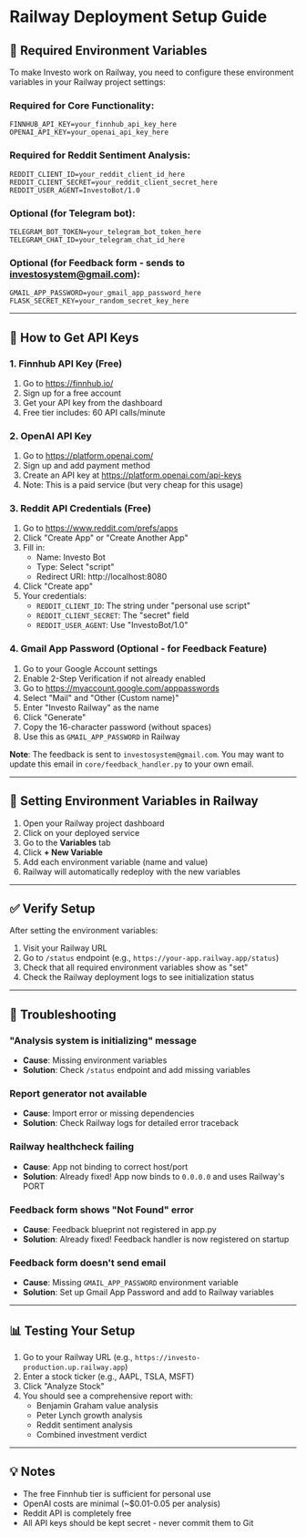 # Railway Deployment Setup Guide

## 🚀 Required Environment Variables

To make Investo work on Railway, you need to configure these environment variables in your Railway project settings:

### Required for Core Functionality:
```
FINNHUB_API_KEY=your_finnhub_api_key_here
OPENAI_API_KEY=your_openai_api_key_here
```

### Required for Reddit Sentiment Analysis:
```
REDDIT_CLIENT_ID=your_reddit_client_id_here
REDDIT_CLIENT_SECRET=your_reddit_client_secret_here
REDDIT_USER_AGENT=InvestoBot/1.0
```

### Optional (for Telegram bot):
```
TELEGRAM_BOT_TOKEN=your_telegram_bot_token_here
TELEGRAM_CHAT_ID=your_telegram_chat_id_here
```

### Optional (for Feedback form - sends to investosystem@gmail.com):
```
GMAIL_APP_PASSWORD=your_gmail_app_password_here
FLASK_SECRET_KEY=your_random_secret_key_here
```

---

## 📝 How to Get API Keys

### 1. Finnhub API Key (Free)
1. Go to https://finnhub.io/
2. Sign up for a free account
3. Get your API key from the dashboard
4. Free tier includes: 60 API calls/minute

### 2. OpenAI API Key
1. Go to https://platform.openai.com/
2. Sign up and add payment method
3. Create an API key at https://platform.openai.com/api-keys
4. Note: This is a paid service (but very cheap for this usage)

### 3. Reddit API Credentials (Free)
1. Go to https://www.reddit.com/prefs/apps
2. Click "Create App" or "Create Another App"
3. Fill in:
   - Name: Investo Bot
   - Type: Select "script"
   - Redirect URI: http://localhost:8080
4. Click "Create app"
5. Your credentials:
   - `REDDIT_CLIENT_ID`: The string under "personal use script"
   - `REDDIT_CLIENT_SECRET`: The "secret" field
   - `REDDIT_USER_AGENT`: Use "InvestoBot/1.0"

### 4. Gmail App Password (Optional - for Feedback Feature)
1. Go to your Google Account settings
2. Enable 2-Step Verification if not already enabled
3. Go to https://myaccount.google.com/apppasswords
4. Select "Mail" and "Other (Custom name)"
5. Enter "Investo Railway" as the name
6. Click "Generate"
7. Copy the 16-character password (without spaces)
8. Use this as `GMAIL_APP_PASSWORD` in Railway

**Note**: The feedback is sent to `investosystem@gmail.com`. You may want to update this email in `core/feedback_handler.py` to your own email.

---

## 🔧 Setting Environment Variables in Railway

1. Open your Railway project dashboard
2. Click on your deployed service
3. Go to the **Variables** tab
4. Click **+ New Variable**
5. Add each environment variable (name and value)
6. Railway will automatically redeploy with the new variables

---

## ✅ Verify Setup

After setting the environment variables:

1. Visit your Railway URL
2. Go to `/status` endpoint (e.g., `https://your-app.railway.app/status`)
3. Check that all required environment variables show as "set"
4. Check the Railway deployment logs to see initialization status

---

## 🐛 Troubleshooting

### "Analysis system is initializing" message
- **Cause**: Missing environment variables
- **Solution**: Check `/status` endpoint and add missing variables

### Report generator not available
- **Cause**: Import error or missing dependencies
- **Solution**: Check Railway logs for detailed error traceback

### Railway healthcheck failing
- **Cause**: App not binding to correct host/port
- **Solution**: Already fixed! App now binds to `0.0.0.0` and uses Railway's PORT

### Feedback form shows "Not Found" error
- **Cause**: Feedback blueprint not registered in app.py
- **Solution**: Already fixed! Feedback handler is now registered on startup

### Feedback form doesn't send email
- **Cause**: Missing `GMAIL_APP_PASSWORD` environment variable
- **Solution**: Set up Gmail App Password and add to Railway variables

---

## 📊 Testing Your Setup

1. Go to your Railway URL (e.g., `https://investo-production.up.railway.app`)
2. Enter a stock ticker (e.g., AAPL, TSLA, MSFT)
3. Click "Analyze Stock"
4. You should see a comprehensive report with:
   - Benjamin Graham value analysis
   - Peter Lynch growth analysis
   - Reddit sentiment analysis
   - Combined investment verdict

---

## 💡 Notes

- The free Finnhub tier is sufficient for personal use
- OpenAI costs are minimal (~$0.01-0.05 per analysis)
- Reddit API is completely free
- All API keys should be kept secret - never commit them to Git

